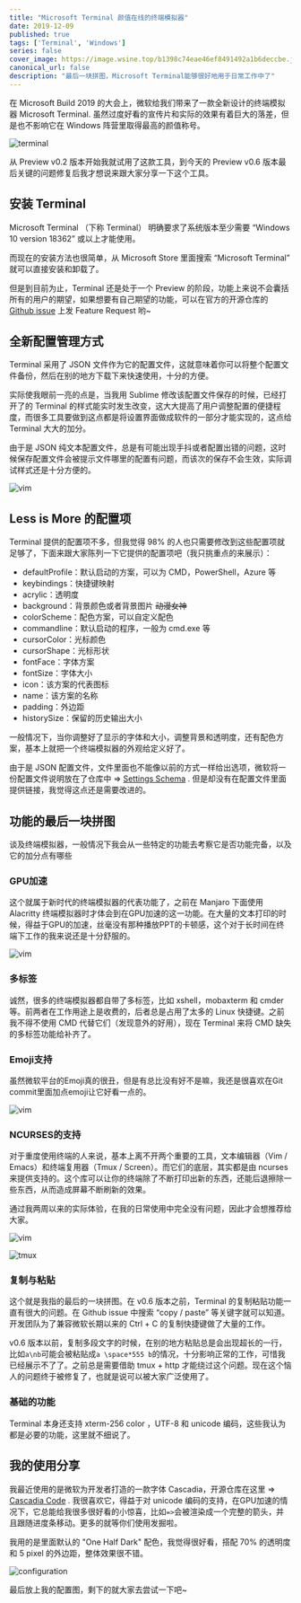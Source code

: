 ```yaml
---
title: "Microsoft Terminal 颜值在线的终端模拟器"
date: 2019-12-09
published: true
tags: ['Terminal', 'Windows']
series: false
cover_image: https://image.wsine.top/b1398c74eae46ef8491492a1b6deccbe.jpg
canonical_url: false
description: "最后一块拼图，Microsoft Terminal能够很好地用于日常工作中了"
---
```


在 Microsoft Build 2019 的大会上，微软给我们带来了一款全新设计的终端模拟器 Microsoft Terminal. 虽然过度好看的宣传片和实际的效果有着巨大的落差，但是也不影响它在 Windows 阵营里取得最高的颜值称号。

![terminal](https://image.wsine.top/1746B559BC9685F1E4D9BFFF9F5F9EAC.png)

从 Preview v0.2 版本开始我就试用了这款工具，到今天的 Preview v0.6 版本最后关键的问题修复后我才想说来跟大家分享一下这个工具。

## 安装 Terminal

Microsoft Terminal （下称 Terminal） 明确要求了系统版本至少需要 “Windows 10 version 18362” 或以上才能使用。

而现在的安装方法也很简单，从 Microsoft Store 里面搜索 “Microsoft Terminal” 就可以直接安装和卸载了。

但是到目前为止，Terminal 还是处于一个 Preview 的阶段，功能上来说不会囊括所有的用户的期望，如果想要有自己期望的功能，可以在官方的开源仓库的 [Github issue](https://github.com/microsoft/terminal/issues) 上发 Feature Request 哟~

## 全新配置管理方式

Terminal 采用了 JSON 文件作为它的配置文件，这就意味着你可以将整个配置文件备份，然后在别的地方下载下来快速使用，十分的方便。

实际使我眼前一亮的点是，当我用 Sublime 修改该配置文件保存的时候，已经打开了的 Terminal 的样式能实时发生改变，这大大提高了用户调整配置的便捷程度，而很多工具要做到这点都是将设置界面做成软件的一部分才能实现的，这点给 Terminal 大大的加分。

由于是 JSON 纯文本配置文件，总是有可能出现手抖或者配置出错的问题，这时候保存配置文件会被提示文件哪里的配置有问题，而该次的保存不会生效，实际调试样式还是十分方便的。

![vim](https://image.wsine.top/52104FB432B5BCF495FA7E7C056DBA6C.gif)

## Less is More 的配置项

Terminal 提供的配置项不多，但我觉得 98% 的人也只需要修改到这些配置项就足够了，下面来跟大家陈列一下它提供的配置项吧（我只挑重点的来展示）：

- defaultProfile：默认启动的方案，可以为 CMD，PowerShell，Azure 等
- keybindings：快捷键映射
- acrylic：透明度
- background：背景颜色或者背景图片 ~~动漫女神~~
- colorScheme：配色方案，可以自定义配色
- commandline：默认启动的程序，一般为 cmd.exe 等
- cursorColor：光标颜色
- cursorShape：光标形状
- fontFace：字体方案
- fontSize：字体大小
- icon：该方案的代表图标
- name：该方案的名称
- padding：外边距
- historySize：保留的历史输出大小

一般情况下，当你调整好了显示的字体和大小，调整背景和透明度，还有配色方案，基本上就把一个终端模拟器的外观给定义好了。

由于是 JSON 配置文件，文件里面也不能像以前的方式一样给出选项，微软将一份配置文件说明放在了仓库中 => [Settings Schema](https://github.com/microsoft/terminal/blob/master/doc/cascadia/SettingsSchema.md) . 但是却没有在配置文件里面提供链接，我觉得这点还是需要改进的。

## 功能的最后一块拼图

谈及终端模拟器，一般情况下我会从一些特定的功能去考察它是否功能完备，以及它的加分点有哪些

### GPU加速

这个就属于新时代的终端模拟器的代表功能了，之前在 Manjaro 下面使用 Alacritty 终端模拟器时才体会到在GPU加速的这一功能。在大量的文本打印的时候，得益于GPU的加速，丝毫没有那种播放PPT的卡顿感，这个对于长时间在终端下工作的我来说还是十分舒服的。

![vim](https://image.wsine.top/CC87571D29A2461C0502CF5A3C9268A9.gif)

### 多标签

诚然，很多的终端模拟器都自带了多标签，比如 xshell，mobaxterm 和 cmder 等。前两者在工作用途上是收费的，后者总是占用了太多的 Linux 快捷键。之前我不得不使用 CMD 代替它们（发现意外的好用），现在 Terminal 来将 CMD 缺失的多标签功能给补齐了。

### Emoji支持

虽然微软平台的Emoji真的很丑，但是有总比没有好不是嘛，我还是很喜欢在Git commit里面加点emoji让它好看一点的。

![vim](https://image.wsine.top/E56D8ABFB6EA3F8AF3782EC3B0DBFF0B.png)

### NCURSES的支持

对于重度使用终端的人来说，基本上离不开两个重要的工具，文本编辑器（Vim / Emacs）和终端复用器（Tmux / Screen）。而它们的底层，其实都是由 ncurses 来提供支持的。这个库可以让你的终端除了不断打印出新的东西，还能后退擦除一些东西，从而造成屏幕不断刷新的效果。

通过我两周以来的实际体验，在我的日常使用中完全没有问题，因此才会想推荐给大家。

![vim](https://image.wsine.top/63A4C2739333EFDD11711E7F9D791BA8.png)

![tmux](https://image.wsine.top/C85D32FC99D632208A9B029AAD6E2FB3.png)

### 复制与粘贴

这个就是我指的最后的一块拼图。在 v0.6 版本之前，Terminal 的复制粘贴功能一直有很大的问题。在 Github issue 中搜索 “copy / paste” 等关键字就可以知道。开发团队为了兼容微软长期以来的 Ctrl + C 的复制快捷键做了大量的工作。

v0.6 版本以前，复制多段文字的时候，在别的地方粘贴总是会出现超长的一行，比如`a\nb`可能会被粘贴成`a \space*555 b`的情况，十分影响正常的工作，可惜我已经展示不了了。之前总是需要借助 tmux + http 才能绕过这个问题。现在这个恼人的问题终于被修复了，也就是说可以被大家广泛使用了。

### 基础的功能

Terminal 本身还支持 xterm-256 color ，UTF-8 和 unicode 编码，这些我认为都是必要的功能，这里就不细说了。

## 我的使用分享

我最近使用的是微软为开发者打造的一款字体 Cascadia，开源仓库在这里 => [Cascadia Code](https://github.com/microsoft/cascadia-code/releases) . 我很喜欢它，得益于对 unicode 编码的支持，在GPU加速的情况下，它总能给我很多很好看的小惊喜，比如`=>`会被渲染成一个完整的箭头，并且跟随进度条移动。更多的就等你们使用发掘啦。

我用的是里面默认的 "One Half Dark" 配色，我觉得很好看，搭配 70% 的透明度和 5 pixel 的外边距，整体效果很不错。

![configuration](https://image.wsine.top/8480A1CD36C62A350D33E5F09904EDAC.png)

最后放上我的配置图，剩下的就大家去尝试一下吧~
